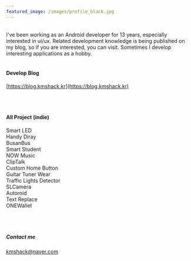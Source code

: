 ```yaml
---
featured_image: /images/profile_black.jpg
---
```


<br>
I've been working as an Android developer for 13 years, especially interested in ui/ux. Related development knowledge is being published on my blog, so if you are interested, you can visit. Sometimes I develop interesting applications as a hobby.

<br>
<br>

#### Develop Blog  
[https://blog.kmshack.kr](https://blog.kmshack.kr)

<br>
<br>

#### All Project (indie)
Smart LED  
Handy Diray  
BusanBus  
Smart Student  
NOW Music  
ClipTalk  
Custom Home Button  
Guitar Tuner Wear  
Traffic Lights Detector  
SLCamera  
Autoroid  
Text Replace  
ONEWallet  

<br>
<br>

##### Contact me

[kmshack@naver.com](mailto:kmshack@naver.com)

